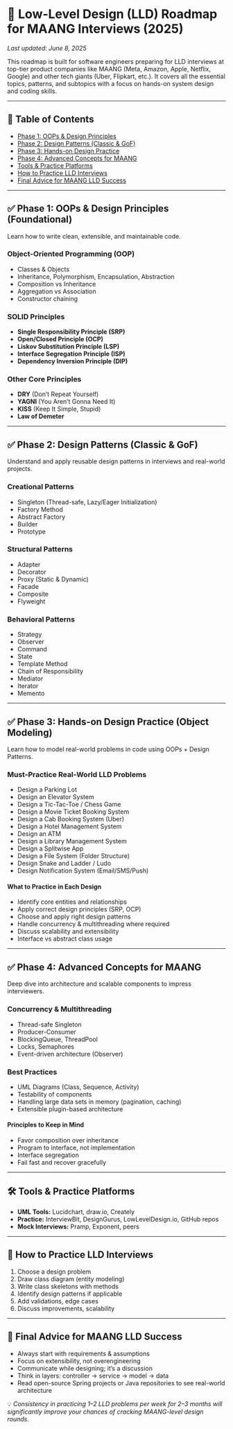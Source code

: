 # 🧠 Low-Level Design (LLD) Roadmap for MAANG Interviews (2025)

*Last updated: June 8, 2025*

This roadmap is built for software engineers preparing for LLD interviews at top-tier product companies like MAANG (Meta, Amazon, Apple, Netflix, Google) and other tech giants (Uber, Flipkart, etc.). It covers all the essential topics, patterns, and subtopics with a focus on hands-on system design and coding skills.

---

## 📑 Table of Contents
- [Phase 1: OOPs & Design Principles](#phase-1-oops--design-principles-foundational)
- [Phase 2: Design Patterns (Classic & GoF)](#phase-2-design-patterns-classic--gof)
- [Phase 3: Hands-on Design Practice](#phase-3-hands-on-design-practice-object-modeling)
- [Phase 4: Advanced Concepts for MAANG](#phase-4-advanced-concepts-for-maang)
- [Tools & Practice Platforms](#tools--practice-platforms)
- [How to Practice LLD Interviews](#how-to-practice-lld-interviews)
- [Final Advice for MAANG LLD Success](#final-advice-for-maang-lld-success)

---

## ✅ Phase 1: OOPs & Design Principles (Foundational)
Learn how to write clean, extensible, and maintainable code.

### Object-Oriented Programming (OOP)
- Classes & Objects
- Inheritance, Polymorphism, Encapsulation, Abstraction
- Composition vs Inheritance
- Aggregation vs Association
- Constructor chaining

### SOLID Principles
- **Single Responsibility Principle (SRP)**
- **Open/Closed Principle (OCP)**
- **Liskov Substitution Principle (LSP)**
- **Interface Segregation Principle (ISP)**
- **Dependency Inversion Principle (DIP)**

### Other Core Principles
- **DRY** (Don’t Repeat Yourself)
- **YAGNI** (You Aren’t Gonna Need It)
- **KISS** (Keep It Simple, Stupid)
- **Law of Demeter**

---

## ✅ Phase 2: Design Patterns (Classic & GoF)
Understand and apply reusable design patterns in interviews and real-world projects.

### Creational Patterns
- Singleton (Thread-safe, Lazy/Eager Initialization)
- Factory Method
- Abstract Factory
- Builder
- Prototype

### Structural Patterns
- Adapter
- Decorator
- Proxy (Static & Dynamic)
- Facade
- Composite
- Flyweight

### Behavioral Patterns
- Strategy
- Observer
- Command
- State
- Template Method
- Chain of Responsibility
- Mediator
- Iterator
- Memento

---

## ✅ Phase 3: Hands-on Design Practice (Object Modeling)
Learn how to model real-world problems in code using OOPs + Design Patterns.

### Must-Practice Real-World LLD Problems
- Design a Parking Lot
- Design an Elevator System
- Design a Tic-Tac-Toe / Chess Game
- Design a Movie Ticket Booking System
- Design a Cab Booking System (Uber)
- Design a Hotel Management System
- Design an ATM
- Design a Library Management System
- Design a Splitwise App
- Design a File System (Folder Structure)
- Design Snake and Ladder / Ludo
- Design Notification System (Email/SMS/Push)

#### What to Practice in Each Design
- Identify core entities and relationships
- Apply correct design principles (SRP, OCP)
- Choose and apply right design patterns
- Handle concurrency & multithreading where required
- Discuss scalability and extensibility
- Interface vs abstract class usage

---

## ✅ Phase 4: Advanced Concepts for MAANG
Deep dive into architecture and scalable components to impress interviewers.

### Concurrency & Multithreading
- Thread-safe Singleton
- Producer-Consumer
- BlockingQueue, ThreadPool
- Locks, Semaphores
- Event-driven architecture (Observer)

### Best Practices
- UML Diagrams (Class, Sequence, Activity)
- Testability of components
- Handling large data sets in memory (pagination, caching)
- Extensible plugin-based architecture

#### Principles to Keep in Mind
- Favor composition over inheritance
- Program to interface, not implementation
- Interface segregation
- Fail fast and recover gracefully

---

## 🛠️ Tools & Practice Platforms
- **UML Tools:** Lucidchart, draw.io, Creately
- **Practice:** InterviewBit, DesignGurus, LowLevelDesign.io, GitHub repos
- **Mock Interviews:** Pramp, Exponent, peers

---

## 🧪 How to Practice LLD Interviews
1. Choose a design problem
2. Draw class diagram (entity modeling)
3. Write class skeletons with methods
4. Identify design patterns if applicable
5. Add validations, edge cases
6. Discuss improvements, scalability

---

## 🎯 Final Advice for MAANG LLD Success
- Always start with requirements & assumptions
- Focus on extensibility, not overengineering
- Communicate while designing; it’s a discussion
- Think in layers: controller → service → model → data
- Read open-source Spring projects or Java repositories to see real-world architecture

💡 *Consistency in practicing 1–2 LLD problems per week for 2–3 months will significantly improve your chances of cracking MAANG-level design rounds.*
